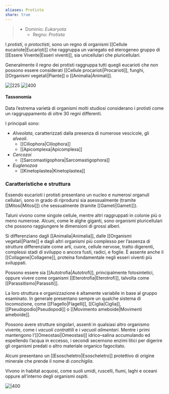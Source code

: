 ```yaml
---
aliases: Protista
share: true
---
```

> - Dominio: *Eukaryota*
> 	- Regno: *Protista*

I *protisti*, o *protoctisti*, sono un regno di organismi [[Cellule eucariote|Eucarioti]] che raggruppa un variegato ed eterogeneo gruppo di [[Essere Vivente|Esseri viventi]], sia unicellulari che pluricellulari.

Generalmente il regno dei protisti raggruppa tutti quegli eucarioti che non possono essere considerati [[Cellule procarioti|Procarioti]], funghi, [[Organismi vegetali|Piante]] o [[Animalia|Animali]].

![|225](0f8cff3bbf64cec9881745d191662b07_MD5%201.png)
![|400](9b426ae7be3f477f83a3c8bbf3caff08_MD5%201.png)

#### Tassonomia
Data l’estrema varietà di organismi molti studiosi considerano i protisti come un raggruppamento di oltre 30 regni differenti.

I principali sono:
- *Alveolata*, caratterizzati dalla presenza di numerose vescicole, gli *alveoli*.
	- [[Ciliophora|Ciliophora]]
	- [[Apicomplexa|Apicomplexa]]
- *Cercozoi*
	- [[Sarcomastigophora|Sarcomastigophora]]
- *Euglenozoa*
	- [[Kinetoplastea|Kinetoplastea]]

### Caratteristiche e struttura
Essendo eucarioti i protisti presentano un nucleo e numerosi organuli cellulari, sono in grado di riprodursi sia asessualmente (tramite [[Mitosi|Mitosi]]) che sessualmente (tramite [[Gameti|Gameti]]).

Taluni vivono come singole cellule, mentre altri raggruppati in colonie più o meno numerose. Alcuni, come le alghe giganti, sono organismi pluricellulari che possono raggiungere le dimensioni di grossi alberi.

Si differenziano dagli [[Animalia|Animalia]], dalle [[Organismi vegetali|Piante]] e dagli altri organismi più complesso per l’assenza di strutture differenziate come arti, cuore, cellule nervose, tratto digerenti, complessi stadi di sviluppo o ancora fusti, radici, e foglie.
È assente anche il [[Collagene|Collagene]], proteina fondamentale negli esseri viventi più sviluppati.

Possono essere sia [[Autotrofia|Autotrofi]], principalmente fotosintetici, oppure vivere come organismi [[Eterotrofia|Eterotrofi]], talvolta come [[Parassitismo|Parassiti]].

La loro struttura e organizzazione è altamente variabile in base al gruppo esaminato.
In generale presentano sempre un qualche sistema di locomozione, come [[Flagello|Flagelli]], [[Ciglia|Ciglia]], [[Pseudopodio|Pseudopodi]] o [[Movimento ameboide|Movimenti ameboide]].

Possono avere strutture singolari, assenti in qualsiasi altro organismo vivente, come i *vacuoli contrattili* e i *vacuoli alimentari*. Mentre i primi mantengono l’[[Omeostasi|Omeostasi]] idrico–salina accumulando ed espellendo l’acqua in eccesso, i secondi secernono enzimi litici per digerire gli organismi predati o altro materiale organico fagocitato.

Alcuni presentano un [[Esoscheletro|Esoscheletro]] protettivo di origine minerale che prende il nome di *conchiglia*.

Vivono in habitat acquosi, come suoli umidi, ruscelli, fiumi, laghi e oceani oppure all’interno degli organismi ospiti.

![|400](fae09c6729a3a32ab99e5b1f3b2511e2_MD5%201.png)